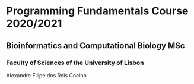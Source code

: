 # Programming Fundamentals Course 2020/2021
 
## Bioinformatics and Computational Biology MSc
### Faculty of Sciences of the University of Lisbon

Alexandre Filipe dos Reis Coelho
